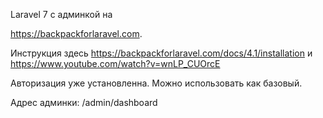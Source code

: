 Laravel 7  c админкой на 

https://backpackforlaravel.com.

Инструкция здесь https://backpackforlaravel.com/docs/4.1/installation и https://www.youtube.com/watch?v=wnLP_CUOrcE

Авторизация уже установленна. Можно использовать как базовый.

Адрес админки: /admin/dashboard



